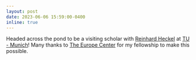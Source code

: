 ```yaml
---
layout: post
date: 2023-06-06 15:59:00-0400
inline: true
---
```


Headed across the pond to be a visiting scholar with [Reinhard Heckel](https://www.professoren.tum.de/heckel-reinhard) at [TU - Munich](https://www.tum.de/en/)! Many thanks to [The Europe Center](https://tec.fsi.stanford.edu/) for my fellowship to make this possible.

